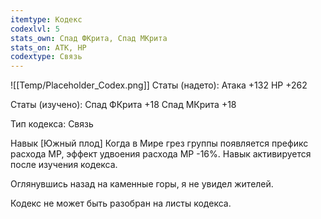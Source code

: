 ```yaml
---
itemtype: Кодекс
codexlvl: 5
stats_own: Спад ФКрита, Спад МКрита
stats_on: АТК, HP
codextype: Связь
---
```

![[Temp/Placeholder_Codex.png]]
Статы (надето):
Атака +132
HP +262

Статы (изучено):
Спад ФКрита +18
Спад МКрита +18

Тип кодекса: Связь


Навык
[Южный плод] Когда в Мире грез группы появляется префикс расхода MP, эффект удвоения расхода MP -16%. Навык активируется после изучения кодекса.

Оглянувшись назад на каменные горы, я не увидел жителей.

Кодекс не может быть разобран на листы кодекса.
